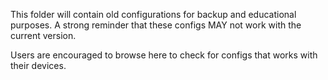 This folder will contain old configurations for backup and educational purposes.
A strong reminder that these configs MAY not work with the current version.

Users are encouraged to browse here to check for configs that works with their devices.
